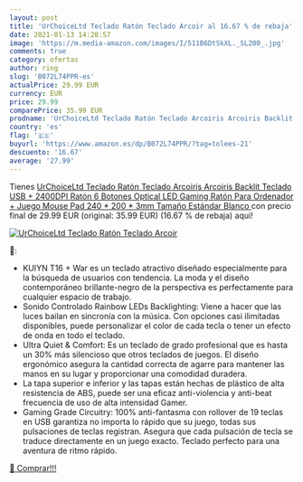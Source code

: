 ```yaml
---
layout: post
title: 'UrChoiceLtd Teclado Ratón Teclado Arcoir al 16.67 % de rebaja'
date: 2021-01-13 14:28:57
image: 'https://m.media-amazon.com/images/I/511B6DtSkXL._SL200_.jpg'
comments: true
category: ofertas
author: ring
slug: 'B072L74PPR-es'
actualPrice: 29.99 EUR
currency: EUR
price: 29.99
comparePrice: 35.99 EUR
prodname: 'UrChoiceLtd Teclado Ratón Teclado Arcoiris Arcoiris Backlit Teclado USB + 2400DPI Ratón 6 Botones Optical LED Gaming Ratón Para Ordenador + Juego Mouse Pad 240 * 200 * 3mm Tamaño Estándar  Blanco '
country: 'es'
flag: '🇪🇸'
buyurl: 'https://www.amazon.es/dp/B072L74PPR/?tag=tolees-21'
descuento: '16.67'
average: '27.99'
---
```


Tienes [UrChoiceLtd Teclado Ratón Teclado Arcoiris Arcoiris Backlit Teclado USB + 2400DPI Ratón 6 Botones Optical LED Gaming Ratón Para Ordenador + Juego Mouse Pad 240 * 200 * 3mm Tamaño Estándar  Blanco ](https://www.amazon.es/dp/B072L74PPR/?tag=tolees-21) con precio final de  29.99 EUR (original: 35.99 EUR) (16.67 %  de rebaja) aqui!

[![UrChoiceLtd Teclado Ratón Teclado Arcoir](https://m.media-amazon.com/images/I/511B6DtSkXL._SL200_.jpg)](https://www.amazon.es/dp/B072L74PPR/?tag=tolees-21)

🔎:

- KUIYN T16 + War es un teclado atractivo diseñado especialmente para la búsqueda de usuarios con tendencia. La moda y el diseño contemporáneo brillante-negro de la perspectiva es perfectamente para cualquier espacio de trabajo.
- Sonido Controlado Rainbow LEDs Backlighting: Viene a hacer que las luces bailan en sincronía con la música. Con opciones casi ilimitadas disponibles, puede personalizar el color de cada tecla o tener un efecto de onda en todo el teclado.
- Ultra Quiet & Comfort: Es un teclado de grado profesional que es hasta un 30% más silencioso que otros teclados de juegos. El diseño ergonómico asegura la cantidad correcta de agarre para mantener las manos en su lugar y proporcionar una comodidad duradera.
- La tapa superior e inferior y las tapas están hechas de plástico de alta resistencia de ABS, puede ser una eficaz anti-violencia y anti-beat frecuencia de uso de alta intensidad Gamer.
- Gaming Grade Circuitry: 100% anti-fantasma con rollover de 19 teclas en USB garantiza no importa lo rápido que su juego, todas sus pulsaciones de teclas registran. Asegura que cada pulsación de tecla se traduce directamente en un juego exacto. Teclado perfecto para una aventura de ritmo rápido.

[🛒 Comprar!!!](https://www.amazon.es/dp/B072L74PPR/?tag=tolees-21)
